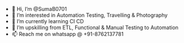 - 👋 Hi, I’m @SumaB0701
- 👀 I’m interested in Automation Testing, Travelling & Photography
- 🌱 I’m currently learning CI CD 
- 💞️ I’m upskilling from ETL, Functional & Manual Testing to Automation 
- 📫 Reach me on whatsapp @ +91-8762137781

<!---
SumaB0701/SumaB0701 is a ✨ special ✨ repository because its `README.md` (this file) appears on your GitHub profile.
You can click the Preview link to take a look at your changes.
--->
